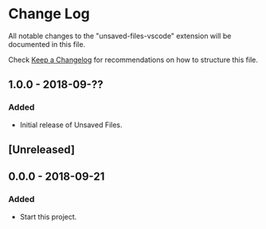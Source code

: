 # Change Log

All notable changes to the "unsaved-files-vscode" extension will be documented in this file.

Check [Keep a Changelog](http://keepachangelog.com/) for recommendations on how to structure this file.

## 1.0.0 - 2018-09-??

### Added

- Initial release of Unsaved Files.

## [Unreleased]

## 0.0.0 - 2018-09-21

### Added

- Start this project.
